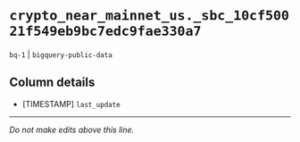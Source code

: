 # `crypto_near_mainnet_us._sbc_10cf50021f549eb9bc7edc9fae330a7`
`bq-1` | `bigquery-public-data`

## Column details
* [TIMESTAMP] `last_update`

-------------------------------------------------------------------------------
*Do not make edits above this line.*
